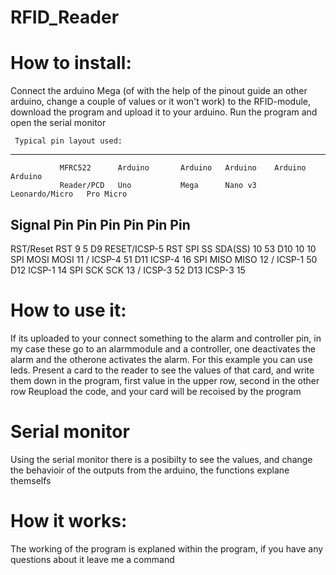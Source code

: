 # RFID_Reader

# How to install:
  Connect the arduino Mega (of with the help of the pinout guide an other arduino, change a couple of values or it won't work)
  to the RFID-module, download the program and upload it to your arduino. Run the program and open the serial monitor
  
     Typical pin layout used:
   -----------------------------------------------------------------------------------------
               MFRC522      Arduino       Arduino   Arduino    Arduino          Arduino
               Reader/PCD   Uno           Mega      Nano v3    Leonardo/Micro   Pro Micro
   Signal      Pin          Pin           Pin       Pin        Pin              Pin
   -----------------------------------------------------------------------------------------
   RST/Reset   RST          9             5         D9         RESET/ICSP-5     RST
   SPI SS      SDA(SS)      10            53        D10        10               10
   SPI MOSI    MOSI         11 / ICSP-4   51        D11        ICSP-4           16
   SPI MISO    MISO         12 / ICSP-1   50        D12        ICSP-1           14
   SPI SCK     SCK          13 / ICSP-3   52        D13        ICSP-3           15
  
# How to use it:
  If its uploaded to your connect something to the alarm and controller pin, in my case these go to an alarmmodule and a controller, one
  deactivates the alarm and the otherone activates the alarm. For this example you can use leds. 
  Present a card to the reader to see the values of that card, and write them down in the program, first value in the upper row, second in   the other row
  Reupload the code, and your card will be recoised by the program
  
# Serial monitor
  Using the serial monitor there is a posibilty to see the values, and change the behavioir of the outputs from the arduino, the functions 
  explane themselfs

# How it works:
  The working of the program is explaned within the program, if you have any questions about it leave me a command
  


